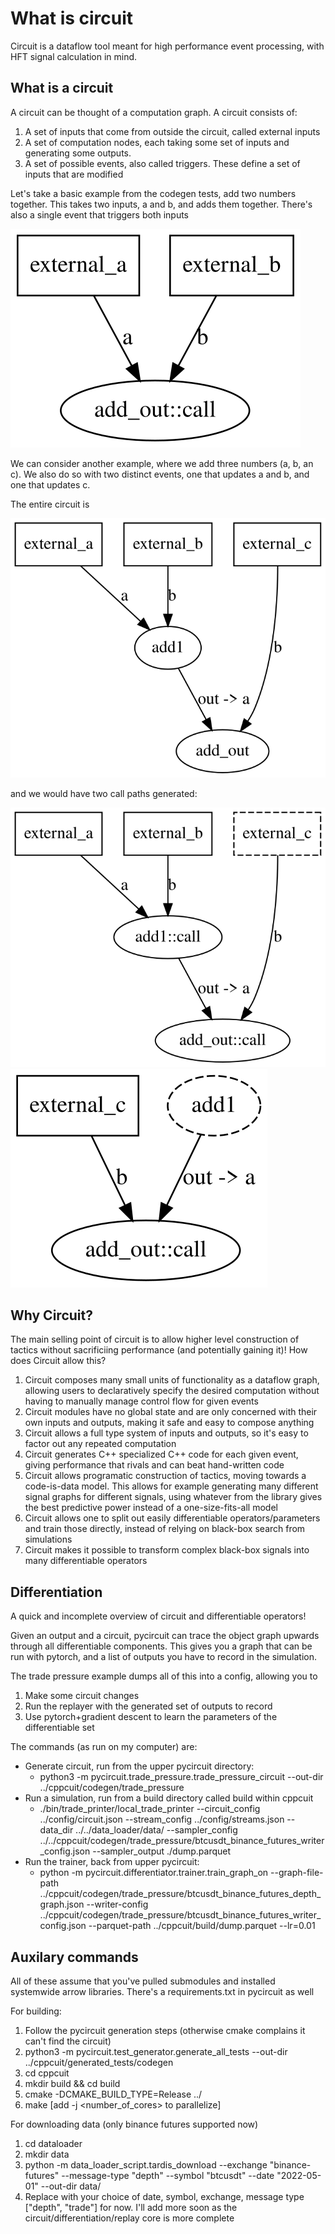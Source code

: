 # What is circuit

Circuit is a dataflow tool meant for high performance event processing, with HFT signal calculation in mind.

## What is a circuit

A circuit can be thought of a computation graph. A circuit consists of:

1. A set of inputs that come from outside the circuit, called external inputs
2. A set of computation nodes, each taking some set of inputs and generating some outputs.
3. A set of possible events, also called triggers. These define a set of inputs that are modified

Let's take a basic example from the codegen tests, add two numbers together. This takes two inputs, a and b, and adds them together. There's also a single event that triggers both inputs

![Directed graph describing basic dataflow to add two numbers](docs/img/add_two_numbers.svg)

We can consider another example, where we add three numbers (a, b, an c). We also do so with two distinct events, one that updates a and b, and one that updates c.

The entire circuit is

![Full circuit calltree for summing three numbers](docs/img/wide_trigger_add.svg)

and we would have two call paths generated:

![Call subtree when we update A and B](docs/img/wide_trigger_add_ab.svg)
![Call subtree when we update C](docs/img/wide_trigger_add_c.svg)

## Why Circuit?

The main selling point of circuit is to allow higher level construction of tactics without sacrificiing performance (and potentially gaining it)! How does Circuit allow this?

1. Circuit composes many small units of functionality as a dataflow graph, allowing users to declaratively specify the desired computation without having to manually manage control flow for given events
2. Circuit modules have no global state and are only concerned with their own inputs and outputs, making it safe and easy to compose anything
3. Circuit allows a full type system of inputs and outputs, so it's easy to factor out any repeated computation
4. Circuit generates C++ specialized C++ code for each given event, giving performance that rivals and can beat hand-written code
5. Circuit allows programatic construction of tactics, moving towards a code-is-data model. This allows for example generating many different signal graphs for different signals, using whatever from the library gives the best predictive power instead of a one-size-fits-all model
6. Circuit allows one to split out easily differentiable operators/parameters and train those directly, instead of relying on black-box search from simulations
7. Circuit makes it possible to transform complex black-box signals into many differentiable operators

## Differentiation

A quick and incomplete overview of circuit and differentiable operators!

Given an output and a circuit, pycircuit can trace the object graph upwards through all differentiable components. This gives you a graph that can be run with pytorch, and a list of outputs you have to record in the simulation.

The trade pressure example dumps all of this into a config, allowing you to

1. Make some circuit changes
2. Run the replayer with the generated set of outputs to record
3. Use pytorch+gradient descent to learn the parameters of the differentiable set

The commands (as run on my computer) are:

* Generate circuit, run from the upper pycircuit directory:
  * python3 -m pycircuit.trade_pressure.trade_pressure_circuit --out-dir ../cppcuit/codegen/trade_pressure
* Run a simulation, run from a build directory called build within cppcuit
  * ./bin/trade_printer/local_trade_printer --circuit_config ../config/circuit.json --stream_config ../config/streams.json --data_dir ../../data_loader/data/ --sampler_config ../../cppcuit/codegen/trade_pressure/btcusdt_binance_futures_writer_config.json --sampler_output ./dump.parquet
* Run the trainer, back from upper pycircuit:
  * python -m pycircuit.differentiator.trainer.train_graph_on --graph-file-path ../cppcuit/codegen/trade_pressure/btcusdt_binance_futures_depth_graph.json --writer-config ../cppcuit/codegen/trade_pressure/btcusdt_binance_futures_writer_config.json --parquet-path ../cppcuit/build/dump.parquet --lr=0.01

## Auxilary commands

All of these assume that you've pulled submodules and installed systemwide arrow libraries.
There's a requirements.txt in pycircuit as well

For building:

  1. Follow the pycircuit generation steps (otherwise cmake complains it can't find the circuit)
  2. python3 -m pycircuit.test_generator.generate_all_tests --out-dir ../cppcuit/generated_tests/codegen
  3. cd cppcuit
  4. mkdir build && cd build
  5. cmake -DCMAKE_BUILD_TYPE=Release ../
  6. make [add -j \<number_of_cores\> to parallelize]

For downloading data (only binance futures supported now)

1. cd dataloader
2. mkdir data
3. python -m data_loader_script.tardis_download --exchange "binance-futures" --message-type "depth" --symbol "btcusdt" --date "2022-05-01" --out-dir data/
4. Replace with your choice of date, symbol, exchange, message type ["depth", "trade"] for now. I'll add more soon as the circuit/differentiation/replay core is more complete
